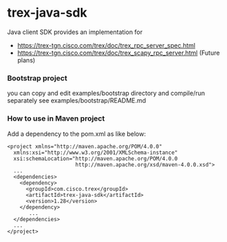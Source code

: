 # trex-java-sdk
Java client SDK provides an implementation for
* https://trex-tgn.cisco.com/trex/doc/trex_rpc_server_spec.html
* https://trex-tgn.cisco.com/trex/doc/trex_scapy_rpc_server.html (Future plans)


### Bootstrap project
you can copy and edit examples/bootstrap directory and compile/run separately
see examples/bootstrap/README.md

### How to use in Maven project
Add a dependency to the pom.xml as like below:
```
<project xmlns="http://maven.apache.org/POM/4.0.0"
  xmlns:xsi="http://www.w3.org/2001/XMLSchema-instance"
  xsi:schemaLocation="http://maven.apache.org/POM/4.0.0
                      http://maven.apache.org/xsd/maven-4.0.0.xsd">
  ...
  <dependencies>
    <dependency>
      <groupId>com.cisco.trex</groupId>
      <artifactId>trex-java-sdk</artifactId>
      <version>1.28</version>
    </dependency>
       ...
  </dependencies>
  ...
</project>
```
